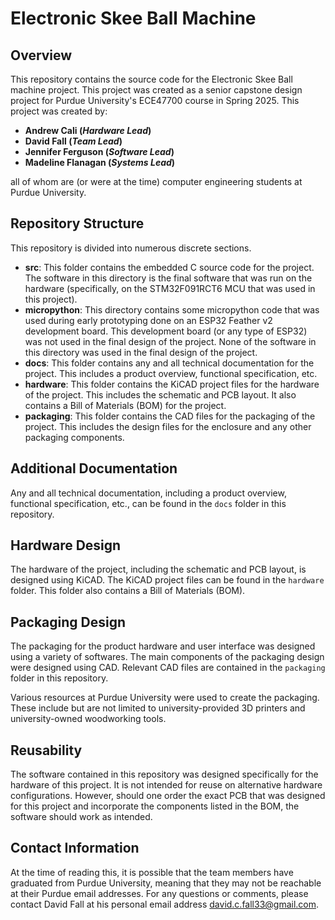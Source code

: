 # Electronic Skee Ball Machine

## Overview 

This repository contains the source code for the Electronic Skee Ball machine project. This project was created as a senior capstone design project for Purdue University's ECE47700 
course in Spring 2025. 
This project was created by: 
* **Andrew Cali (*Hardware Lead*)**
* **David Fall (*Team Lead*)**
* **Jennifer Ferguson (*Software Lead*)**
* **Madeline Flanagan (*Systems Lead*)**

all of whom are (or were at the time) computer engineering students at Purdue University. 

## Repository Structure
This repository is divided into numerous discrete sections. 
* **src**: This folder contains the embedded C source code for the project. The software in this directory is the final software that was run on the hardware (specifically, on the STM32F091RCT6 MCU that was used in this project). 
* **micropython**: This directory contains some micropython code that was used during early prototyping done on an ESP32 Feather v2 development board. This development board (or any type of ESP32) was not used in the final design of the project. None of the software in this directory was used in the final design of the project.
* **docs**: This folder contains any and all technical documentation for the project. This includes a product overview, functional specification, etc.
* **hardware**: This folder contains the KiCAD project files for the hardware of the project. This includes the schematic and PCB layout. It also contains a Bill of Materials (BOM) for the project.
* **packaging**: This folder contains the CAD files for the packaging of the project. This includes the design files for the enclosure and any other packaging components.


## Additional Documentation 

Any and all technical documentation, including a product overview, functional specification, etc., can be found in the `docs` folder in this repository.

## Hardware Design
The hardware of the project, including the schematic and PCB layout, is designed using KiCAD. The KiCAD project files can be found in the `hardware` folder. This folder also contains a Bill of Materials (BOM). 

## Packaging Design 
The packaging for the product hardware and user interface was designed using a variety of softwares. The main components of the packaging design were designed using CAD. Relevant CAD files are contained in the `packaging` folder in this repository. 

Various resources at Purdue University were used to create the packaging. These include but are not limited to university-provided 3D printers and university-owned woodworking tools.

## Reusability 
The software contained in this repository was designed specifically for the hardware of this project. It is not intended for reuse on alternative hardware configurations. However, should one order the exact PCB that was designed for this project and incorporate the components listed in the BOM, the software should work as intended.

## Contact Information
At the time of reading this, it is possible that the team members have graduated from Purdue University, meaning that they may not be reachable at their Purdue email addresses. For any questions or comments, please contact David Fall at his personal email address 
[david.c.fall33@gmail.com](mailto:david.c.fall33@gmail.com).

